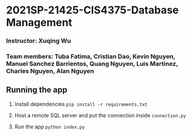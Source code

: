 # 2021SP-21425-CIS4375-Database Management
### Instructor: Xuqing Wu
### Team members: Tuba Fatima, Cristian Dao, Kevin Nguyen, Manuel Sanchez Barrientos, Quang Nguyen, Luis Martinez, Charles Nguyen, Alan Nguyen

## Running the app

1. Install dependencies
`pip install -r requirements.txt`

2. Host a remote SQL server and put the connection inside `connection.py`

3. Run the app
`python index.py`